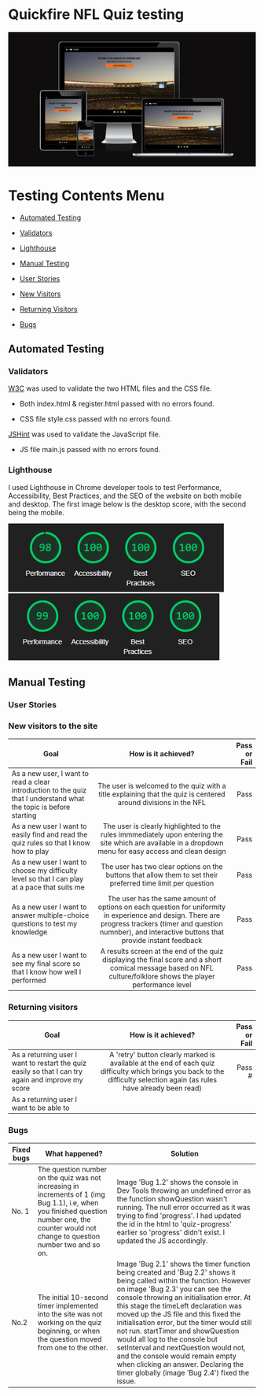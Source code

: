 # Quickfire NFL Quiz testing 

![The Quickfire Divisional NFL quiz](/assets/images/validation/amiresponsive-nfl.png)

# Testing Contents Menu 

* [Automated Testing](#automated-testing)

* [Validators](#validators)

* [Lighthouse](#lighthouse)

* [Manual Testing](#manual-testing)

* [User Stories](#user-stories)

* [New Visitors](#new-visitors-to-the-site)

* [Returning Visitors](#returning-visitors)

* [Bugs](#bugs)

## Automated Testing 

### Validators 

[W3C](https://validator.w3.org/) was used to validate the two HTML files and the CSS file. 

* Both index.html & register.html passed with no errors found. 

* CSS file style.css passed with no errors found. 

[JSHint](https://jshint.com/) was used to validate the JavaScript file. 

* JS file main.js passed with no errors found. 

### Lighthouse 

I used Lighthouse in Chrome developer tools to test Performance, Accessibility, Best Practices, and the SEO of the website on both mobile and desktop. The first image below is the desktop score, with the second being the mobile. 

![PC Lighthouse score](/assets/images/features/lighthouse-pc-report.png)
![Mobile Lighthouse score](/assets/images/features/lighthouse-mobile-report.png)

## Manual Testing

### User Stories 

### New visitors to the site 

| Goal | How is it achieved? | Pass or Fail | 
| --- | :---: | ---: |
| As a new user, I want to read a clear introduction to the quiz that I understand what the topic is before starting | The user is welcomed to the quiz with a title explaining that the quiz is centered around divisions in the NFL | Pass 
| As a new user I want to easily find and read the quiz rules so that I know how to play | The user is clearly highlighted to the rules immmediately upon entering the site which are available in a dropdown menu for easy access and clean design | Pass
| As a new user I want to choose my difficulty level so that I can play at a pace that suits me | The user has two clear options on the buttons that allow them to set their preferred time limit per question | Pass 
| As a new user I want to answer multiple-choice questions to test my knowledge | The user has the same amount of options on each question for uniformity in experience and design. There are progress trackers (timer and question numnber), and interactive buttons that provide instant feedback | Pass 
| As a new user I want to see my final score so that I know how well I performed | A results screen at the end of the quiz displaying the final score and a short comical message based on NFL culture/folklore shows the player performance level | Pass 

### Returning visitors 

| Goal | How is it achieved? | Pass or Fail | 
| --- | :---: | ---: |
| As a returning user I want to restart the quiz easily so that I can try again and improve my score | A 'retry' button clearly marked is available at the end of each quiz difficulty which brings you back to the difficulty selection again (as rules have already been read) | Pass #
| As a returning user I want to be able to 

### Bugs

 Fixed bugs | What happened? | Solution 
-- | -- | -- |
No. 1 | The question number on the quiz was not increasing in increments of 1 (img Bug 1.1), i.e, when you finished question number one, the counter would not change to question number two and so on.| Image 'Bug 1.2' shows the console in Dev Tools throwing an undefined error as the function showQuestion wasn't running. The null error occurred as it was trying to find 'progress'. I had updated the id in the html to 'quiz-progress' earlier so 'progress' didn't exist. I updated the JS accordingly. 
No.2 | The initial 10-second timer implemented into the site was not working on the quiz beginning, or when the question moved from one to the other. | Image 'Bug 2.1' shows the timer function being created and 'Bug 2.2' shows it being called within the function. However on image 'Bug 2.3' you can see the console throwing an initialisation error. At this stage the timeLeft declaration was moved up the JS file and this fixed the initialisation error, but the timer would still not run. startTimer and showQuestion would all log to the console but setInterval and nextQuestion would not, and the console would remain empty when clicking an answer. Declaring the timer globally (image 'Bug 2.4') fixed the issue. 